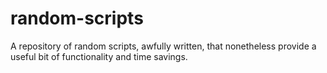 random-scripts
==============

A repository of random scripts, awfully written, that nonetheless provide a useful bit of functionality and time savings. 
